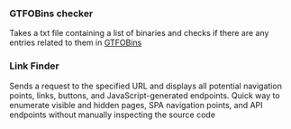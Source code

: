 ### GTFOBins checker

Takes a txt file containing a list of binaries and checks if there are any entries related to them in [GTFOBins](https://gtfobins.github.io/)

### Link Finder

Sends a request to the specified URL and displays all potential navigation points, links, buttons, and JavaScript-generated endpoints. Quick way to enumerate visible and hidden pages, SPA navigation points, and API endpoints without manually inspecting the source code
